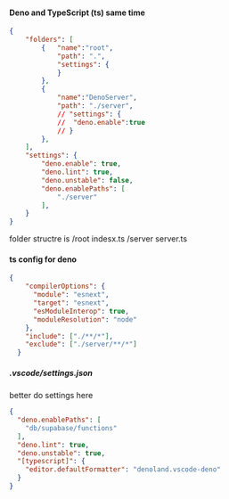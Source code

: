 #### Deno and TypeScript (ts) same time
```json
{
    "folders": [
        {   "name":"root",
            "path": ".",
            "settings": {
            }
        },
        {
            "name":"DenoServer",
            "path": "./server",
            // "settings": {
            //  "deno.enable":true
            // }
        },
    ],
    "settings": {
        "deno.enable": true,
        "deno.lint": true,
        "deno.unstable": false,
        "deno.enablePaths": [
            "./server"
        ],
    }
}
```
folder structre is 
/root
indesx.ts
	/server
		server.ts

#### ts config for deno 
```json
{
    "compilerOptions": {
      "module": "esnext",
      "target": "esnext",
      "esModuleInterop": true,
      "moduleResolution": "node"
    },
    "include": ["./**/*"],
    "exclude": ["./server/**/*"]
  }
```
##### .vscode/settings.json
better do settings here
```json
{
  "deno.enablePaths": [
    "db/supabase/functions"
  ],
  "deno.lint": true,
  "deno.unstable": true,
  "[typescript]": {
    "editor.defaultFormatter": "denoland.vscode-deno"
  }
}
```